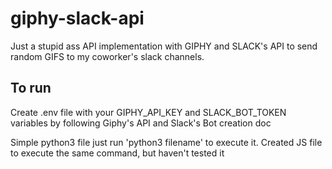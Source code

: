 # giphy-slack-api

Just a stupid ass API implementation with GIPHY and SLACK's API to send random GIFS to my coworker's slack channels.

## To run
Create .env file with your GIPHY_API_KEY and SLACK_BOT_TOKEN variables by following Giphy's API and Slack's Bot creation doc
</br>

Simple python3 file just run 'python3 filename' to execute it. Created JS file to execute the same command, but haven't tested it

